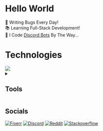 # Hello World

🐛 Writing Bugs Every Day!\
📚 Learning Full-Stack Development!\
🤖 I Code [Discord Bots](https://www.fiverr.com/s/xXKpg2D) By The Way...

# Technologies

<a href="https://github.com/SkyWolfXP">
    <img src="https://skillicons.dev/icons?i=java,javascript,typescript,html,css,spring,nextjs,react,tailwind,postgres,mysql,redis,nodejs,heroku" />
</a>

<details>
<summary><h2>Tools</h2></summary>

<a href="https://github.com/SkyWolfXP">
    <img src="https://skillicons.dev/icons?i=idea,vscodium,git,maven,gradle,npm" />
</a>
</details>

## Socials

[![Fiverr](https://img.shields.io/badge/%40skywolfxp-FFFFFF?style=flat-square&logo=fiverr&logoColor=FFFFFF&logoSize=auto&color=%231DBF73)](https://www.fiverr.com/skywolfxp) [![Discord](https://img.shields.io/badge/%40SkyWolfXP-FFFFFF?style=flat-square&logo=discord&logoColor=FFFFFF&color=%235865F2)](https://discord.com/users/545902760453996546) [![Reddit](https://img.shields.io/badge/u%2FSkyWolfXP-FFFFFF?style=flat-square&logo=reddit&logoColor=FFFFFF&color=%23FF4500)](https://reddit.com/user/skywolfxp) [![Stackoverflow](https://img.shields.io/badge/SkyWolfXP-FFFFFF?style=flat-square&logo=stackoverflow&logoColor=FFFFFF&color=%23F58025)](https://stackoverflow.com/users/16410630)
